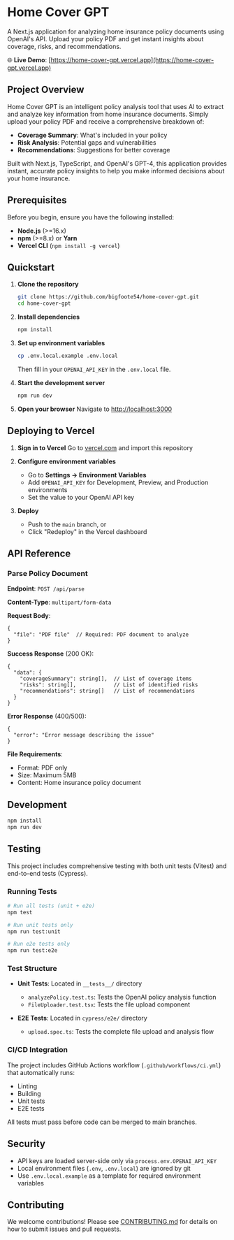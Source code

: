# Home Cover GPT

A Next.js application for analyzing home insurance policy documents using OpenAI's API. Upload your policy PDF and get instant insights about coverage, risks, and recommendations.

🌐 **Live Demo**: [https://home-cover-gpt.vercel.app](https://home-cover-gpt.vercel.app)

## Project Overview

Home Cover GPT is an intelligent policy analysis tool that uses AI to extract and analyze key information from home insurance documents. Simply upload your policy PDF and receive a comprehensive breakdown of:

- **Coverage Summary**: What's included in your policy
- **Risk Analysis**: Potential gaps and vulnerabilities
- **Recommendations**: Suggestions for better coverage

Built with Next.js, TypeScript, and OpenAI's GPT-4, this application provides instant, accurate policy insights to help you make informed decisions about your home insurance.

## Prerequisites

Before you begin, ensure you have the following installed:

- **Node.js** (>=16.x)
- **npm** (>=8.x) or **Yarn**
- **Vercel CLI** (`npm install -g vercel`)

## Quickstart

1. **Clone the repository**
   ```bash
   git clone https://github.com/bigfoote54/home-cover-gpt.git
   cd home-cover-gpt
   ```

2. **Install dependencies**
   ```bash
   npm install
   ```

3. **Set up environment variables**
   ```bash
   cp .env.local.example .env.local
   ```
   Then fill in your `OPENAI_API_KEY` in the `.env.local` file.

4. **Start the development server**
   ```bash
   npm run dev
   ```

5. **Open your browser**
   Navigate to [http://localhost:3000](http://localhost:3000)

## Deploying to Vercel

1. **Sign in to Vercel**
   Go to [vercel.com](https://vercel.com) and import this repository

2. **Configure environment variables**
   - Go to **Settings → Environment Variables**
   - Add `OPENAI_API_KEY` for Development, Preview, and Production environments
   - Set the value to your OpenAI API key

3. **Deploy**
   - Push to the `main` branch, or
   - Click "Redeploy" in the Vercel dashboard

## API Reference

### Parse Policy Document

**Endpoint**: `POST /api/parse`

**Content-Type**: `multipart/form-data`

**Request Body**:
```jsonc
{
  "file": "PDF file"  // Required: PDF document to analyze
}
```

**Success Response** (200 OK):
```jsonc
{
  "data": {
    "coverageSummary": string[],  // List of coverage items
    "risks": string[],            // List of identified risks
    "recommendations": string[]   // List of recommendations
  }
}
```

**Error Response** (400/500):
```jsonc
{
  "error": "Error message describing the issue"
}
```

**File Requirements**:
- Format: PDF only
- Size: Maximum 5MB
- Content: Home insurance policy document

## Development

```bash
npm install
npm run dev
```

## Testing

This project includes comprehensive testing with both unit tests (Vitest) and end-to-end tests (Cypress).

### Running Tests

```bash
# Run all tests (unit + e2e)
npm test

# Run unit tests only
npm run test:unit

# Run e2e tests only
npm run test:e2e
```

### Test Structure

- **Unit Tests**: Located in `__tests__/` directory
  - `analyzePolicy.test.ts`: Tests the OpenAI policy analysis function
  - `FileUploader.test.tsx`: Tests the file upload component

- **E2E Tests**: Located in `cypress/e2e/` directory
  - `upload.spec.ts`: Tests the complete file upload and analysis flow

### CI/CD Integration

The project includes GitHub Actions workflow (`.github/workflows/ci.yml`) that automatically runs:
- Linting
- Building
- Unit tests
- E2E tests

All tests must pass before code can be merged to main branches.

## Security

- API keys are loaded server-side only via `process.env.OPENAI_API_KEY`
- Local environment files (`.env`, `.env.local`) are ignored by git
- Use `.env.local.example` as a template for required environment variables

## Contributing

We welcome contributions! Please see [CONTRIBUTING.md](./CONTRIBUTING.md) for details on how to submit issues and pull requests.